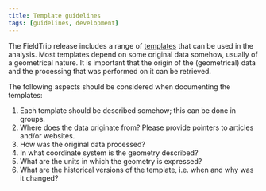 ```yaml
---
title: Template guidelines
tags: [guidelines, development]
---
```


The FieldTrip release includes a range of [templates](/template) that can be used in the analysis. Most templates depend on some original data somehow, usually of a geometrical nature. It is important that the origin of the (geometrical) data and the processing that was performed on it can be retrieved.

The following aspects should be considered when documenting the templates:

1. Each template should be described somehow; this can be done in groups.
2. Where does the data originate from? Please provide pointers to articles and/or websites.
3. How was the original data processed?
4. In what coordinate system is the geometry described?
5. What are the units in which the geometry is expressed?
6. What are the historical versions of the template, i.e. when and why was it changed?
